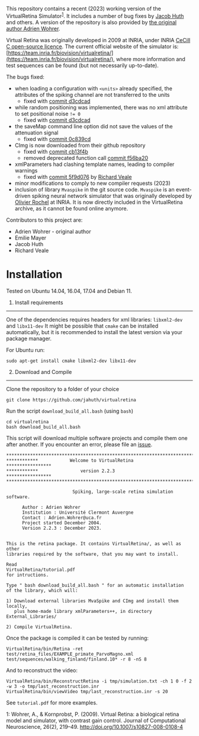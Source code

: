 This repository contains a recent (2023) working version of the VirtualRetina Simulator<sup>[1](#1)</sup>. It includes a number of bug fixes by [Jacob Huth](https://github.com/jahuth) and others.
A version of the repository is also provided by [the original author Adrien Wohrer](https://github.com/AdrienWohrer/virtualretina).


Virtual Retina was originally developed in 2009 at INRIA, under INRIA [CeCill C open-source licence](http://www.cecill.info/licences/Licence_CeCILL-C_V1-en.html). The current official website of the simulator is: [https://team.inria.fr/biovision/virtualretina/](https://team.inria.fr/biovision/virtualretina/), where more information and test sequences can be found (but not necessarily up-to-date).


The bugs fixed:

 - when loading a configuration with `<units>` already specified, the attributes of the spiking channel are not transferred to the units
 	+ fixed with [commit d3cdcad](https://github.com/jahuth/virtualretina/commit/d3cdcad73330fbb69dea87ebce37478830f4f83e)
 - while random positioning was implemented, there was no xml attribute to set positional noise `!= 0`
 	+ fixed with [commit d3cdcad](https://github.com/jahuth/virtualretina/commit/d3cdcad73330fbb69dea87ebce37478830f4f83e)
 - the saveMap command line option did not save the values of the attenuation signal
 	+ fixed with [commit 0c839cd](https://github.com/jahuth/virtualretina/commit/0c839cda66681529899efff16a3e4d2e3ebc0cec)
 - CImg is now downloaded from their github repository
 	+ fixed with [commit cb13f4b](https://github.com/jahuth/virtualretina/commit/cb13f4b8c7a93bc3d7a6d686b284b8ea3eb35391)
 	+ removed deprecated function call [commit f56ba20](https://github.com/jahuth/virtualretina/commit/f56ba203c1d7fe768cc27ed39aabb0610f07aa3d)
 - xmlParameters had clashing template names, leading to compiler warnings
	+ fixed with [commit 5f9d076](https://github.com/jahuth/virtualretina/commit/5f9d0763e224276ccb53ec80583102594419025e) by [Richard Veale](https://github.com/flyingfalling)
 - minor modifications to comply to new compiler requests (2023)
 - inclusion of library `Mvaspike` in the git source code. `Mvaspike` is an event-driven spiking neural network simulator that was originally developed by [Olivier Rochel](https://sed-nge.inria.fr/team/olivierr/) at INRIA. It is now directly included in the VirtualRetina archive, as it cannot be found online anymore.
 
Contributors to this project are:

 * Adrien Wohrer - original author
 * Emilie Mayer
 * Jacob Huth
 * Richard Veale


Installation
============

Tested on Ubuntu 14.04, 16.04, 17.04 and Debian 11.

 1. Install requirements
---------------------------

One of the dependencies requires headers for xml libraries: `libxml2-dev` and `libx11-dev`
It might be possible that `cmake` can be installed automatically, but it is recommended to
install the latest version via your package manager.

For Ubuntu run:

```
sudo apt-get install cmake libxml2-dev libx11-dev
```


 2. Download and Compile
---------------------------

Clone the repository to a folder of your choice
```
git clone https://github.com/jahuth/virtualretina
```

Run the script `download_build_all.bash` (using `bash`)
```
cd virtualretina
bash download_build_all.bash
```

This script will download multiple software projects and compile them one after another.
If you encounter an error, please file an [issue](https://github.com/jahuth/virtualretina/issues).



```
*************************************************************************
************            Welcome to VirtualRetina        *****************
************                version 2.2.3               *****************
*************************************************************************

                         Spiking, large-scale retina simulation software.

      Author : Adrien Wohrer
      Institution : Université Clermont Auvergne
      Contact : Adrien.Wohrer@uca.fr
      Project started December 2004. 
      Version 2.2.3 : December 2023.


This is the retina package. It contains VirtualRetina/, as well as other
libraries required by the software, that you may want to install.

Read
VirtualRetina/tutorial.pdf
for intructions.

Type " bash download_build_all.bash " for an automatic installation
of the library, which will:

1) Download external libraries MvaSpike and CImg and install them locally,
   plus home-made library xmlParameters++, in directory External_Libraries/

2) Compile VirtualRetina.
```

Once the package is compiled it can be tested by running:

```
VirtualRetina/bin/Retina -ret test/retina_files/EXAMPLE_primate_ParvoMagno.xml test/sequences/walking_finland/finland.10* -r 8 -nS 8
```

And to reconstruct the video:

```
VirtualRetina/bin/ReconstructRetina -i tmp/simulation.txt -ch 1 0 -f 2 -w 3 -o tmp/last_reconstruction.inr
VirtualRetina/bin/viewVideo tmp/last_reconstruction.inr -s 20
```

See `tutorial.pdf` for more examples.


<a name="1">1</a>: Wohrer, A., & Kornprobst, P. (2009). Virtual Retina: a biological retina model and simulator, with contrast gain control. Journal of Computational Neuroscience, 26(2), 219–49. http://doi.org/10.1007/s10827-008-0108-4

